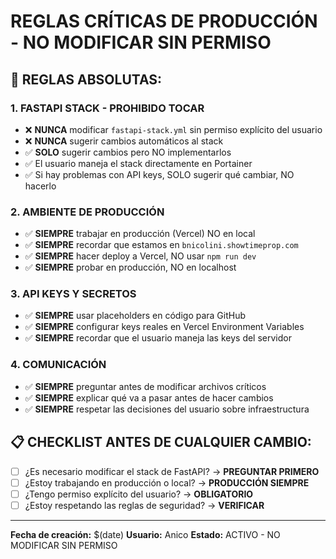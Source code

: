 # REGLAS CRÍTICAS DE PRODUCCIÓN - NO MODIFICAR SIN PERMISO

## 🚫 REGLAS ABSOLUTAS:

### 1. **FASTAPI STACK - PROHIBIDO TOCAR**
- ❌ **NUNCA** modificar `fastapi-stack.yml` sin permiso explícito del usuario
- ❌ **NUNCA** sugerir cambios automáticos al stack
- ✅ **SOLO** sugerir cambios pero NO implementarlos
- ✅ El usuario maneja el stack directamente en Portainer
- ✅ Si hay problemas con API keys, SOLO sugerir qué cambiar, NO hacerlo

### 2. **AMBIENTE DE PRODUCCIÓN**
- ✅ **SIEMPRE** trabajar en producción (Vercel) NO en local
- ✅ **SIEMPRE** recordar que estamos en `bnicolini.showtimeprop.com`
- ✅ **SIEMPRE** hacer deploy a Vercel, NO usar `npm run dev`
- ✅ **SIEMPRE** probar en producción, NO en localhost

### 3. **API KEYS Y SECRETOS**
- ✅ **SIEMPRE** usar placeholders en código para GitHub
- ✅ **SIEMPRE** configurar keys reales en Vercel Environment Variables
- ✅ **SIEMPRE** recordar que el usuario maneja las keys del servidor

### 4. **COMUNICACIÓN**
- ✅ **SIEMPRE** preguntar antes de modificar archivos críticos
- ✅ **SIEMPRE** explicar qué va a pasar antes de hacer cambios
- ✅ **SIEMPRE** respetar las decisiones del usuario sobre infraestructura

## 📋 CHECKLIST ANTES DE CUALQUIER CAMBIO:
- [ ] ¿Es necesario modificar el stack de FastAPI? → **PREGUNTAR PRIMERO**
- [ ] ¿Estoy trabajando en producción o local? → **PRODUCCIÓN SIEMPRE**
- [ ] ¿Tengo permiso explícito del usuario? → **OBLIGATORIO**
- [ ] ¿Estoy respetando las reglas de seguridad? → **VERIFICAR**

---
**Fecha de creación:** $(date)
**Usuario:** Anico
**Estado:** ACTIVO - NO MODIFICAR SIN PERMISO
